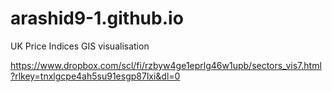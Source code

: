 # arashid9-1.github.io
UK Price Indices GIS visualisation 

https://www.dropbox.com/scl/fi/rzbyw4ge1eprlg46w1upb/sectors_vis7.html?rlkey=tnxlgcpe4ah5su91esgp87lxi&dl=0
